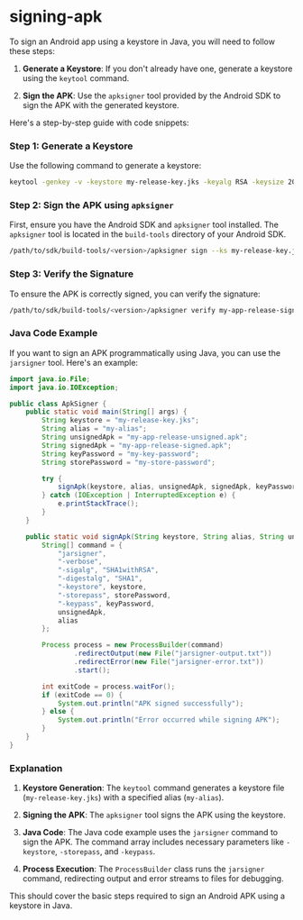 # signing-apk

To sign an Android app using a keystore in Java, you will need to follow these steps:

1. **Generate a Keystore**: If you don't already have one, generate a keystore using the `keytool` command.

2. **Sign the APK**: Use the `apksigner` tool provided by the Android SDK to sign the APK with the generated keystore.

Here's a step-by-step guide with code snippets:

### Step 1: Generate a Keystore
Use the following command to generate a keystore:
```bash
keytool -genkey -v -keystore my-release-key.jks -keyalg RSA -keysize 2048 -validity 10000 -alias my-alias
```

### Step 2: Sign the APK using `apksigner`

First, ensure you have the Android SDK and `apksigner` tool installed. The `apksigner` tool is located in the `build-tools` directory of your Android SDK.

```bash
/path/to/sdk/build-tools/<version>/apksigner sign --ks my-release-key.jks --out my-app-release-signed.apk my-app-release-unsigned.apk
```

### Step 3: Verify the Signature
To ensure the APK is correctly signed, you can verify the signature:

```bash
/path/to/sdk/build-tools/<version>/apksigner verify my-app-release-signed.apk
```

### Java Code Example

If you want to sign an APK programmatically using Java, you can use the `jarsigner` tool. Here's an example:

```java
import java.io.File;
import java.io.IOException;

public class ApkSigner {
    public static void main(String[] args) {
        String keystore = "my-release-key.jks";
        String alias = "my-alias";
        String unsignedApk = "my-app-release-unsigned.apk";
        String signedApk = "my-app-release-signed.apk";
        String keyPassword = "my-key-password";
        String storePassword = "my-store-password";

        try {
            signApk(keystore, alias, unsignedApk, signedApk, keyPassword, storePassword);
        } catch (IOException | InterruptedException e) {
            e.printStackTrace();
        }
    }

    public static void signApk(String keystore, String alias, String unsignedApk, String signedApk, String keyPassword, String storePassword) throws IOException, InterruptedException {
        String[] command = {
            "jarsigner",
            "-verbose",
            "-sigalg", "SHA1withRSA",
            "-digestalg", "SHA1",
            "-keystore", keystore,
            "-storepass", storePassword,
            "-keypass", keyPassword,
            unsignedApk,
            alias
        };

        Process process = new ProcessBuilder(command)
                .redirectOutput(new File("jarsigner-output.txt"))
                .redirectError(new File("jarsigner-error.txt"))
                .start();

        int exitCode = process.waitFor();
        if (exitCode == 0) {
            System.out.println("APK signed successfully");
        } else {
            System.out.println("Error occurred while signing APK");
        }
    }
}
```

### Explanation

1. **Keystore Generation**: The `keytool` command generates a keystore file (`my-release-key.jks`) with a specified alias (`my-alias`).

2. **Signing the APK**: The `apksigner` tool signs the APK using the keystore.

3. **Java Code**: The Java code example uses the `jarsigner` command to sign the APK. The command array includes necessary parameters like `-keystore`, `-storepass`, and `-keypass`.

4. **Process Execution**: The `ProcessBuilder` class runs the `jarsigner` command, redirecting output and error streams to files for debugging.

This should cover the basic steps required to sign an Android APK using a keystore in Java.
